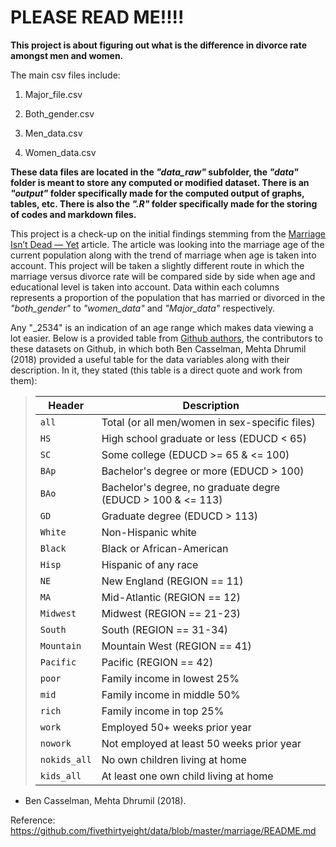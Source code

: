 # PLEASE READ ME!!!!

__This project is about figuring out what is the difference in divorce rate amongst men and women.__

The main csv files include:
 1. Major_file.csv

 2. Both_gender.csv

 3. Men_data.csv

 4. Women_data.csv
 
  __These data files are located in the *"data_raw"* subfolder, the _"data"_ folder is meant to store any computed or modified dataset. There is an *"output"* folder specifically made for the computed output of graphs, tables, etc.
 There is also the *".R"* folder specifically made for the storing of codes and markdown files.__

  This project is a check-up on the initial findings stemming from the [Marriage Isn’t Dead — Yet](http://fivethirtyeight.com/features/marriage-isnt-dead-yet/) article. The article was looking into the marriage age of the current population along with the trend of marriage when age is taken into account. This project will be taken a slightly different route in which the marriage versus divorce rate will be compared side by side when age and educational level is taken into account. Data within each columns represents a proportion of the population that has married or divorced in the *"both_gender"* to *"women_data"* and *"Major_data"* respectively. 

  Any "_2534" is an indication of an age range which makes data viewing a lot easier. Below is a provided table from [Github authors](https://github.com/fivethirtyeight/data/blob/master/marriage/README.md), the contributors to these datasets on Github, in which both Ben Casselman, Mehta Dhrumil (2018) provided a useful table for the data variables along with their description. In it, they stated (this table is a direct quote and work from them):

> Header | Description
> ---|---------
> `all` | Total (or all men/women in sex-specific files)
> `HS` | High school graduate or less (EDUCD < 65)
> `SC` | Some college (EDUCD >= 65 & <= 100)
> `BAp` | Bachelor's degree or more (EDUCD > 100)
> `BAo` | Bachelor's degree, no graduate degre (EDUCD > 100 & <= 113)
> `GD` | Graduate degree (EDUCD > 113)
> `White` | Non-Hispanic white
> `Black` | Black or African-American
> `Hisp` | Hispanic of any race
> `NE` | New England (REGION == 11)
> `MA` | Mid-Atlantic (REGION == 12)
> `Midwest` | Midwest (REGION == 21-23)
> `South` | South (REGION == 31-34)
> `Mountain` | Mountain West (REGION == 41)
> `Pacific` | Pacific (REGION == 42)
> `poor` | Family income in lowest 25%
> `mid` | Family income in middle 50%
> `rich` | Family income in top 25%
> `work` | Employed 50+ weeks prior year
> `nowork` | Not employed at least 50 weeks prior year
> `nokids_all` | No own children living at home
> `kids_all` | At least one own child living at home

- Ben Casselman, Mehta Dhrumil (2018).

Reference:
https://github.com/fivethirtyeight/data/blob/master/marriage/README.md

